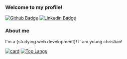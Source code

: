 ### Welcome to my profile!

[![Github Badge](https://img.shields.io/badge/-Github-000?style=flat-square&logo=Github&logoColor=white&link=https://github.com/fagnerpsantos)](https://github.com/Rodrigllb)
[![Linkedin Badge](https://img.shields.io/badge/-LinkedIn-blue?style=flat-square&logo=Linkedin&logoColor=white&link=https://www.linkedin.com/in/fagnerpsantos/)](https://www.linkedin.com/in/rodrigo-liberato-4143b221b/)

### About me
I'm a {studying web development}!
I' am young christian!

[![card](https://github-readme-stats.vercel.app/api?username=Rodrigllb&show_icons=true&theme=highcontrast)](https://github.com/Rodrigllb/github-readme-stats) [![Top Langs](https://github-readme-stats.vercel.app/api/top-langs/?username=Rodrigllb&layout=compact&icons=true&theme=highcontrast)](https://github.com/Rodrigllb/github-readme-stats)

